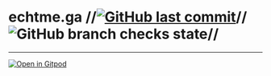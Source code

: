 # echtme.ga //[![GitHub last commit](https://img.shields.io/github/last-commit/echtme-ga/dev.svg?style=flat)]()//![GitHub branch checks state](https://img.shields.io/github/checks-status/echtme-ga/dev/master)//



---
[![Open in Gitpod](https://gitpod.io/button/open-in-gitpod.svg)](https://gitpod.io/#https://github.com/echtme-ga/dev)

